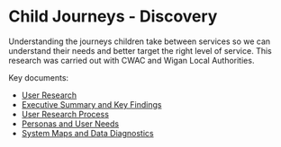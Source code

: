 # Child Journeys - Discovery

Understanding the journeys children take between services so we can understand their needs and better target the right level of service. This research was carried out with CWAC and Wigan Local Authorities.

Key documents:

 * [User Research](./Child-Journeys/CHILD&#32;JOURNEYS_User&#32;Research_DRAFT.pdf)
 * [Executive Summary and Key Findings](./Child-Journeys/CHILD&#32;JOURNEYS_Exec&#32;Summ&#32;and&#32;Key&#32;Findings_DRAFT.pdf)
 * [User Research Process](./Child-Journeys/CHILD&#32;JOURNEYS_User&#32;Research&#32;Process_DRAFT.pdf)
 * [Personas and User Needs](./Child-Journeys/CHILD&#32;JOURNEYS_Personas&#32;and&#32;User&#32;Needs_DRAFT.pdf)
 * [System Maps and Data Diagnostics](./Child-Journeys/CHILD&#32;JOURNEYS_System&#32;Maps&#32;and&#32;Data&#32;Diagnostics_DRAFT.pdf)


